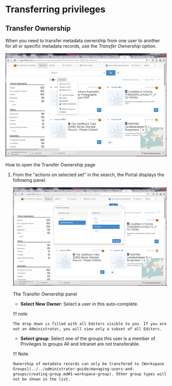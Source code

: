 # Transferring privileges

## Transfer Ownership

When you need to transfer metadata ownership from one user to another for all or specific metadata records, use the *Transfer Ownership* option.

![](img/transfer.png)

How to open the Transfer Ownership page

1.  From the "actions on selected set" in the search, the Portal displays the following panel.

    ![](img/dotransfer.png)

    The Transfer Ownership panel

    -  **Select New Owner**: Select a user in this auto-complete.

    !!! note

        The drop down is filled with all Editors visible to you. If you are not an Administrator, you will view only a subset of all Editors.

    -   **Select group**: Select one of the groups this user is a member of. Privileges to groups All and Intranet are not transferable.

    !!! Note

        Ownership of metadata records can only be transfered to [Workspace Groups](../../administrator-guide/managing-users-and-groups/creating-group.md#1-workspace-group). Other group types will not be shown in the list.
